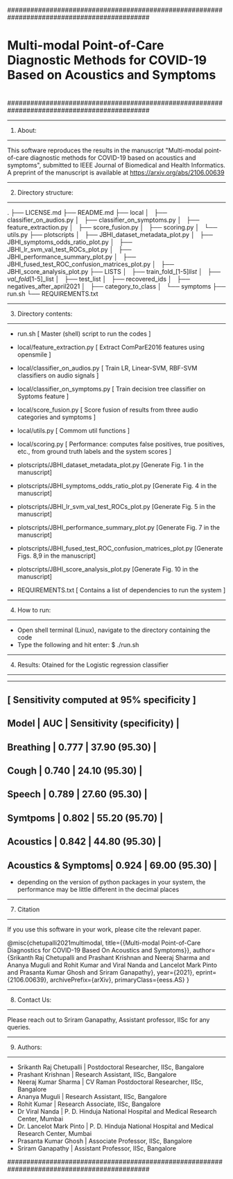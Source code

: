 
#############################################################################################
#                                                                                           # 
# Multi-modal Point-of-Care Diagnostic Methods for COVID-19 Based on Acoustics and Symptoms #
#                            	                											#
#                                                                                           #  
#############################################################################################

---------
1. About:
---------

This software reproduces the results in the manuscript "Multi-modal point-of-care diagnostic 
methods for COVID-19 based on acoustics and symptoms", submitted to IEEE Journal of Biomedical
and Health Informatics. 
A preprint of the manuscript is available at https://arxiv.org/abs/2106.00639

-----------------------
2. Directory structure:
-----------------------
.
├── LICENSE.md
├── README.md
├── local
│   ├── classifier_on_audios.py
│   ├── classifier_on_symptoms.py
│   ├── feature_extraction.py
│   ├── score_fusion.py
│   ├── scoring.py
│   └── utils.py
├── plotscripts
│   ├── JBHI_dataset_metadata_plot.py
│   ├── JBHI_symptoms_odds_ratio_plot.py
│   ├── JBHI_lr_svm_val_test_ROCs_plot.py
│   ├── JBHI_performance_summary_plot.py
│   ├── JBHI_fused_test_ROC_confusion_matrices_plot.py
│   ├── JBHI_score_analysis_plot.py
├── LISTS
│   ├── train_fold_[1-5]_list
│   ├── val_fold_[1-5]_list
│   ├── test_list
│   ├── recovered_ids
│   ├── negatives_after_april2021
│   ├── category_to_class
│   └── symptoms
├── run.sh
└── REQUIREMENTS.txt

----------------------
3. Directory contents:
----------------------

- run.sh					    	[ Master (shell) script to run the codes ]

- local/feature_extraction.py   	[ Extract ComParE2016 features using opensmile ]	

- local/classifier_on_audios.py   	[ Train LR, Linear-SVM, RBF-SVM classifiers on audio signals ]

- local/classifier_on_symptoms.py   [ Train decision tree classifier on Syptoms feature ]

- local/score_fusion.py   			[ Score fusion of results from three audio categories and symptoms ]

- local/utils.py   					[ Commom util functions ]

- local/scoring.py                  [ Performance: computes false positives, true positives, etc.,
                                	from ground truth labels and the system scores ]

- plotscripts/JBHI_dataset_metadata_plot.py						[Generate Fig. 1 in the manuscript]

- plotscripts/JBHI_symptoms_odds_ratio_plot.py 					[Generate Fig. 4 in the manuscript]

- plotscripts/JBHI_lr_svm_val_test_ROCs_plot.py 				[Generate Fig. 5 in the manuscript] 

- plotscripts/JBHI_performance_summary_plot.py 					[Generate Fig. 7 in the manuscript]

- plotscripts/JBHI_fused_test_ROC_confusion_matrices_plot.py 	[Generate Figs. 8,9 in the manuscript]

- plotscripts/JBHI_score_analysis_plot.py 						[Generate Fig. 10 in the manuscript]

- REQUIREMENTS.txt              	[ Contains a list of dependencies to run the system ]

--------------
4. How to run:
--------------

- Open shell terminal (Linux), navigate to the directory containing the code
- Type the following and hit enter: 
$ ./run.sh

--------------------
4. Results: Otained for the Logistic regression classifier
--------------------
-------------------------------------------------------------------------------------
[ Sensitivity computed at 95% specificity ] 
-----------------------------------------------------------------
Model				|	AUC		|	Sensitivity (specificity) 	|
-----------------------------------------------------------------
Breathing			|	0.777 	|		37.90 (95.30)			|
-----------------------------------------------------------------
Cough				|	0.740 	|		24.10 (95.30)			|	
-----------------------------------------------------------------
Speech				|	0.789 	|		27.60 (95.30)			|
-----------------------------------------------------------------
Symtpoms			|	0.802 	|		55.20 (95.70)			|
-----------------------------------------------------------------
Acoustics			|	0.842 	|		44.80 (95.30)			|
-----------------------------------------------------------------
Acoustics & Symptoms|	0.924 	|		69.00 (95.30)			|
-----------------------------------------------------------------

* depending on the version of python packages in your system, the performance may be little different in
the decimal places

--------------
7. Citation
--------------
If you use this software in your work, please cite the relevant paper. 

@misc{chetupalli2021multimodal,
      title={{Multi-modal Point-of-Care Diagnostics for COVID-19 Based On Acoustics and Symptoms}}, 
      author={Srikanth Raj Chetupalli and Prashant Krishnan and Neeraj Sharma and Ananya Muguli and Rohit Kumar and Viral Nanda and Lancelot Mark Pinto and Prasanta Kumar Ghosh and Sriram Ganapathy},
      year={2021},
      eprint={2106.00639},
      archivePrefix={arXiv},
      primaryClass={eess.AS}
}

--------------
8. Contact Us:
--------------

Please reach out to Sriram Ganapathy, Assistant professor, IISc for any queries.


--------------
9. Authors:
--------------

- Srikanth Raj Chetupalli | Postdoctoral Researcher, IISc, Bangalore
- Prashant Krishnan | Research Assistant, IISc, Bangalore
- Neeraj Kumar Sharma | CV Raman Postdoctoral Researcher, IISc, Bangalore
- Ananya Muguli | Research Assistant, IISc, Bangalore
- Rohit Kumar | Research Associate, IISc, Bangalore
- Dr Viral Nanda | P. D. Hinduja National Hospital and Medical Research Center, Mumbai
- Dr. Lancelot Mark Pinto | P. D. Hinduja National Hospital and Medical Research Center, Mumbai
- Prasanta Kumar Ghosh | Associate Professor, IISc, Bangalore
- Sriram Ganapathy | Assistant Professor, IISc, Bangalore

#############################################################################################
